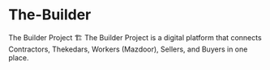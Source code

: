 # The-Builder
The Builder Project 🏗  The Builder Project is a digital platform that connects Contractors, Thekedars, Workers (Mazdoor), Sellers, and Buyers in one place.
